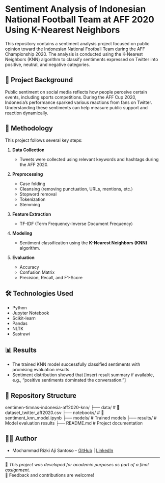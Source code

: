 # Sentiment Analysis of Indonesian National Football Team at AFF 2020 Using K-Nearest Neighbors

This repository contains a sentiment analysis project focused on public opinion toward the Indonesian National Football Team during the AFF Championship 2020. The analysis is conducted using the K-Nearest Neighbors (KNN) algorithm to classify sentiments expressed on Twitter into positive, neutral, and negative categories.

## 📌 Project Background

Public sentiment on social media reflects how people perceive certain events, including sports competitions. During the AFF Cup 2020, Indonesia’s performance sparked various reactions from fans on Twitter. Understanding these sentiments can help measure public support and reaction dynamically.

## 🧪 Methodology

This project follows several key steps:

1. **Data Collection**  
   - Tweets were collected using relevant keywords and hashtags during the AFF 2020.

2. **Preprocessing**  
   - Case folding  
   - Cleansing (removing punctuation, URLs, mentions, etc.)  
   - Stopword removal  
   - Tokenization  
   - Stemming  

3. **Feature Extraction**  
   - TF-IDF (Term Frequency-Inverse Document Frequency)

4. **Modeling**  
   - Sentiment classification using the **K-Nearest Neighbors (KNN)** algorithm.

5. **Evaluation**  
   - Accuracy  
   - Confusion Matrix  
   - Precision, Recall, and F1-Score

## 🛠️ Technologies Used

- Python  
- Jupyter Notebook  
- Scikit-learn  
- Pandas  
- NLTK  
- Sastrawi

## 📊 Results

- The trained KNN model successfully classified sentiments with promising evaluation results.
- Sentiment distribution showed that [insert result summary if available, e.g., “positive sentiments dominated the conversation.”]

## 📁 Repository Structure

sentimen-timnas-indonesia-aff2020-knn/ 
├── data/                # 📄dataset_twitter_aff2020.csv
├── notebooks/           # 📄sentiment_knn_model.ipynb
├── models/              # Trained models
├── results/             # Model evaluation results
├── README.md            # Project documentation


## 👨‍💻 Author

- Mochammad Rizki Aji Santoso – [GitHub](https://github.com/rizkyjisantt-dev) | [LinkedIn](https://linkedin.com/in/moch-rizki)

---

📌 *This project was developed for academic purposes as part of a final assignment.*  
📣 Feedback and contributions are welcome!

